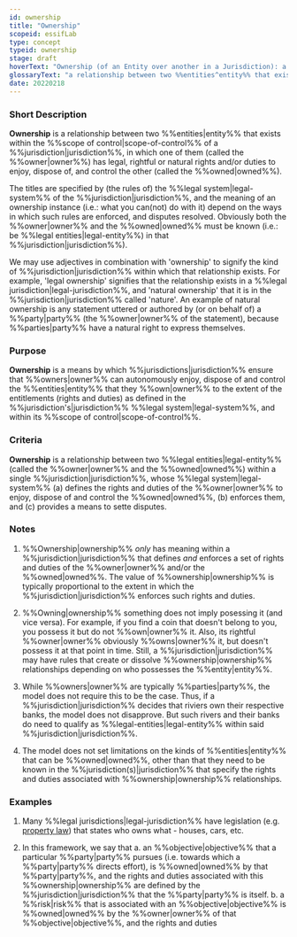 ```yaml
---
id: ownership
title: "Ownership"
scopeid: essifLab
type: concept
typeid: ownership
stage: draft
hoverText: "Ownership (of an Entity over another in a Jurisdiction): a relationship between two Entities in which one of them (called the Owner) has legal, rightful or natural rights and/or duties to enjoy, dispose of, and control the other (called the Owned)."
glossaryText: "a relationship between two %%entities^entity%% that exists within the %%scope of control^scope-of-control%% of a %%jurisdiction^jurisdiction%%, in which one of them (called the %%owner^owner%%) has legal, rightful or natural rights and/or duties to enjoy, dispose of, and control the other (called the %%owned^owned%%)."
date: 20220218
---
```


### Short Description
**Ownership** is a relationship between two %%entities|entity%% that exists within the %%scope of control|scope-of-control%% of a %%jurisdiction|jurisdiction%%, in which one of them (called the %%owner|owner%%) has legal, rightful or natural rights and/or duties to enjoy, dispose of, and control the other (called the %%owned|owned%%).

The titles are specified by (the rules of) the %%legal system|legal-system%% of the %%jurisdiction|jurisdiction%%, and the meaning of an ownership instance (i.e.: what you can(not) do with it) depend on the ways in which such rules are enforced, and disputes resolved. Obviously both the %%owner|owner%% and the %%owned|owned%% must be known (i.e.: be %%legal entities|legal-entity%%) in that %%jurisdiction|jurisdiction%%).

We may use adjectives in combination with 'ownership' to signify the kind of %%jurisdiction|jurisdiction%% within which that relationship exists. For example, 'legal ownership' signifies that the relationship exists in a %%legal jurisdiction|legal-jurisdiction%%, and 'natural ownership' that it is in the %%jurisdiction|jurisdiction%% called 'nature'. An example of natural ownership is any statement uttered or authored by (or on behalf of) a %%party|party%% (the %%owner|owner%% of the statement), because %%parties|party%% have a natural right to express themselves.

### Purpose
**Ownership** is a means by which %%jurisdictions|jurisdiction%% ensure that %%owners|owner%% can autonomously enjoy, dispose of and control the %%entities|entity%% that they %%own|owner%% to the extent of the entitlements (rights and duties) as defined in the %%jurisdiction's|jurisdiction%% %%legal system|legal-system%%, and within its %%scope of control|scope-of-control%%.

### Criteria
**Ownership** is a relationship between two %%legal entities|legal-entity%% (called the %%owner|owner%% and the %%owned|owned%%) within a single %%jurisdiction|jurisdiction%%, whose %%legal system|legal-system%% (a) defines the rights and duties of the %%owner|owner%% to enjoy, dispose of and control the %%owned|owned%%, (b) enforces them, and (c) provides a means to sette disputes.

### Notes

1. %%Ownership|ownership%% *only* has meaning within a %%jurisdiction|jurisdiction%% that defines *and* enforces a set of rights and duties of the %%owner|owner%% and/or the %%owned|owned%%. The value of %%ownership|ownership%% is typically proportional to the extent in which the %%jurisdiction|jurisdiction%% enforces such rights and duties.

2. %%Owning|ownership%% something does not imply posessing it (and vice versa). For example, if you find a coin that doesn't belong to you, you possess it but do not %%own|owner%% it. Also, its rightful %%owner|owner%% obviously %%owns|owner%% it, but doesn't possess it at that point in time. Still, a %%jurisdiction|jurisdiction%% may have rules that create or dissolve %%ownership|ownership%% relationships depending on who possesses the %%entity|entity%%.

3. While %%owners|owner%% are typically %%parties|party%%, the model does not require this to be the case. Thus, if a %%jurisdiction|jurisdiction%% decides that riviers own their respective banks, the model does not disapprove. But such rivers and their banks do need to qualify as %%legal-entities|legal-entity%% within said %%jurisdiction|jurisdiction%%.

4. The model does not set limitations on the kinds of %%entities|entity%% that can be %%owned|owned%%, other than that they need to be known in the %%jurisdiction(s)|jurisdiction%% that specify the rights and duties associated with %%ownership|ownership%% relationships.

### Examples

1. Many %%legal jurisdictions|legal-jurisdiction%% have legislation  (e.g. [property law](https://en.wikipedia.org/wiki/Property_law)) that states who owns what - houses, cars, etc.

2. In this framework, we say that
  a. an %%objective|objective%% that a particular %%party|party%% pursues (i.e. towards which a %%party|party%% directs effort), is %%owned|owned%% by that %%party|party%%, and the rights and duties associated with this %%ownership|ownership%% are defined by the %%jurisdiction|jurisdiction%% that the %%party|party%% is itself.
  b. a %%risk|risk%% that is associated with an %%objective|objective%% is %%owned|owned%% by the %%owner|owner%% of that %%objective|objective%%, and the rights and duties 
